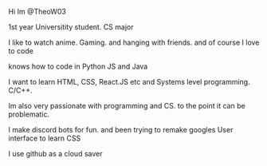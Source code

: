 
Hi Im @TheoW03 

1st year Universitity student. CS major 

I like to watch anime. Gaming. and hanging with friends. and of course I love to code

knows how to code in Python JS and Java 

I want to learn HTML, CSS, React.JS etc and Systems level programming. C/C++. 

Im also very passionate with programming and CS. to the point it can be problematic.

I make discord bots for fun. and been trying to remake googles User interface to learn CSS

I use github as a cloud saver
